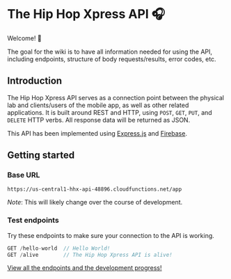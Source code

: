 # The Hip Hop Xpress API 🎧 
Welcome! 👋 

The goal for the wiki is to have all information needed for using the API, including endpoints, structure of body requests/results, error codes, etc.

## Introduction

The Hip Hop Xpress API serves as a connection point between the physical lab and clients/users of the mobile app, as well as other related applications. It is built around REST and HTTP, using `POST`, `GET`, `PUT`, and `DELETE` HTTP verbs. All response data will be returned as JSON.

This API has been implemented using [Express.js](https://expressjs.com/) and [Firebase](https://firebase.google.com/).

## Getting started

### Base URL
```
https://us-central1-hhx-api-48896.cloudfunctions.net/app
```
_Note_: This will likely change over the course of development.

### Test endpoints
Try these endpoints to make sure your connection to the API is working.
```javascript
GET /hello-world  // Hello World!
GET /alive        // The Hip Hop Xpress API is alive!
```

[View all the endpoints and the development progress!](Endpoints)
